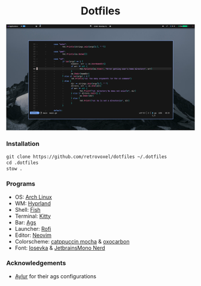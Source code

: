 <h1 align="center">Dotfiles</h1>

![preview](./assets/preview.png)

### Installation
```
git clone https://github.com/retrovoxel/dotfiles ~/.dotfiles
cd .dotfiles
stow .
```

### Programs
- OS: [Arch Linux](https://archlinux.org/)
- WM: [Hyprland](https://hyprland.org/)
- Shell: [Fish](https://fishshell.com/)
- Terminal: [Kitty](https://sw.kovidgoyal.net/kitty/)
- Bar: [Ags](https://github.com/aylur/ags)
- Launcher: [Rofi](https://github.com/davatorium/rofi)
- Editor: [Neovim](https://neovim.io/)
- Colorscheme: [catppuccin mocha](https://github.com/catppuccin/catppuccin) & [oxocarbon](https://github.com/nyoom-engineering/oxocarbon.nvim)
- Font: [Iosevka](https://github.com/be5invis/Iosevka) & [JetbrainsMono Nerd](https://www.jetbrains.com/lp/mono/)

### Acknowledgements
- [Aylur](https://github.com/aylur) for their ags configurations
